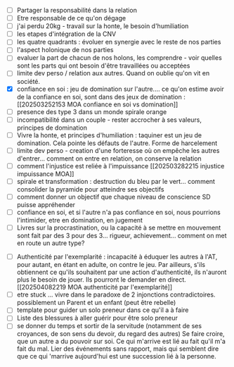 
* [ ] Partager la responsabilité dans la relation
* [ ] Etre responsable de ce qu'on dégage
* [ ] j'ai perdu 20kg - travail sur la honte, le besoin d'humiliation
* [ ] les etapes d'intégration de la CNV
* [ ] les quatre quadrants : évoluer en synergie avec le reste de nos parties
* [ ] l'aspect holonique de nos parties
* [ ] evaluer la part de chacun de nos holons, les comprendre - voir quelles sont les parts qui ont besoin d'être travaillées ou acceptées
* [ ] limite dev perso / relation aux autres. Quand on oublie qu'on vit en société.
* [x] confiance en soi : jeu de domination sur l'autre.... ce qu'on estime avoir de la confiance en soi, sont dans des jeux de domination : [[202503252153 MOA confiance en soi vs domination]]
* [ ] presence des type 3 dans un monde spirale orange
* [ ] incompatibilité dans un couple - rester accrocher à ses valeurs, principes de domination
* [ ] Vivre la honte, et principes d'humiliation : taquiner est un jeu de domination. Cela pointe les défauts de l'autre. Forme de harcelement
* [ ] limite dev perso - creation d'une forteresse où on empêche les autres d'entrer... comment on entre en relation, on conserve la relation
* [ ] comment l'injustice est reliée à l'impuissance [[202503282215 injustice impuissance MOA]]
* [ ] spirale et transformation : destruction du bleu par le vert... comment consolider la pyramide pour atteindre ses objectifs
* [ ] comment donner un objectif que chaque niveau de conscience SD puisse appréhender
* [ ] confiance en soi,  et si l'autre n'a pas confiance en soi, nous pourrions l'intimider, etre en domination, en jugement
* [ ] Livres sur la procrastination, ou la capacité à se mettre en mouvement sont fait par des 3 pour des 3... rigueur, achievement... comment on met en route un autre type?
- [ ] Authenticité par l'exemplarité : incapacité à éduquer les autres à l'AT, pour autant, en étant en adulte, on contre le jeu. Par ailleurs, s'ils obtiennent ce qu'ils souhaitent par une action d'authenticité, ils n'auront plus le besoin de jouer. Ils pourront le demander en direct. [[202504082219 MOA authenticité par l'exemplarité]]
- [ ] etre stuck ... vivre dans le paradoxe de 2 injonctions contradictoires. possiblement un Parent et un enfant (peut être rebelle)
- [ ] template pour guider un solo preneur dans ce qu'il a à faire
- [ ] Liste des blessures à aller guérir pour être solo preneur
- [ ] se donner du temps et sortir de la servitude (notamment de ses croyances, de son sens du devoir, du regard des autres)
Se faire croire, que un autre a du pouvoir sur soi. Ce qui m'arrive est lié au fait qu'il m'a fait du mal. Lier des événements sans rapport, mais qui semblent dire que ce qui 'marrive aujourd'hui est une succession lié à la personne.